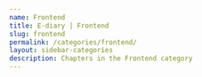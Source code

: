 ```yaml
---
name: Frontend
title: E-diary | Frontend
slug: frontend
permalink: /categories/frontend/
layout: sidebar-categories
description: Chapters in the Frontend category
---
```

